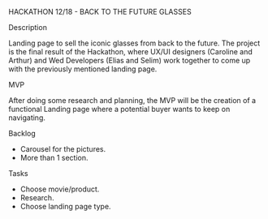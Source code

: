 HACKATHON 12/18 - BACK TO THE FUTURE GLASSES

Description

Landing page to sell the iconic glasses from back to the future. The project is the final result of the Hackathon, where UX/UI designers (Caroline and Arthur) and Wed Developers (Elias and Selim) work together to come up with the previously mentioned landing page.

MVP

After doing some research and planning, the MVP will be the creation of a functional Landing page where a potential buyer wants to keep on navigating.

Backlog

- Carousel for the pictures.
- More than 1 section.

Tasks

- Choose movie/product.
- Research.
- Choose landing page type.
